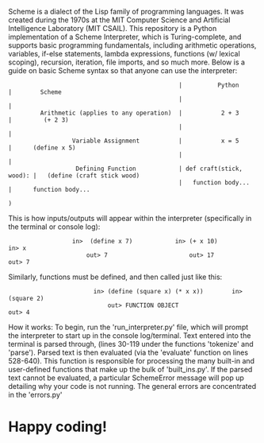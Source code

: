 Scheme is a dialect of the Lisp family of programming languages. It was created during the 1970s at the MIT Computer Science and Artificial Intelligence Laboratory (MIT CSAIL). This repository is a Python implementation of a Scheme Interpreter, which is Turing-complete, and supports basic programming fundamentals, including arithmetic operations, variables, if-else statements, lambda expressions, functions (w/ lexical scoping), recursion, iteration, file imports, and so much more. Below is a guide on basic Scheme syntax so that anyone can use the interpreter:


                                                    |          Python         |        Scheme
                                                    |                         |
             Arithmetic (applies to any operation)  |           2 + 3         |         (+ 2 3)
                                                    |                         |
                      Variable Assignment           |           x = 5         |      (define x 5)
                                                    |                         |
                       Defining Function            | def craft(stick, wood): |   (define (craft stick wood)
                                                    |   function body...      |      function body...  
                                                                                                     )
This is how inputs/outputs will appear within the interpreter (specifically in the terminal or console log):

                      in>  (define x 7)            in> (+ x 10)              in> x
                          out> 7                       out> 17                 out> 7          

Similarly, functions must be defined, and then called just like this:

                            in> (define (square x) (* x x))        in> (square 2)
                                out> FUNCTION OBJECT                   out> 4


How it works:
To begin, run the 'run_interpreter.py' file, which will prompt the interpreter to start up in the console log/terminal. Text entered into the terminal is parsed through, (lines 30-119 under the functions 'tokenize' and 'parse'). Parsed text is then evaluated (via the 'evaluate' function on lines 528-640). This function is responsible for processing the many built-in and user-defined functions that make up the bulk of 'built_ins.py'. If the parsed text cannot be evaluated, a particular SchemeError message will pop up detailing why your code is not running. The general errors are concentrated in the 'errors.py'

# Happy coding!
                                                                                                
        
